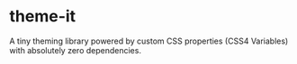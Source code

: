 # theme-it
A tiny theming library powered by custom CSS properties (CSS4 Variables) with absolutely zero dependencies.
